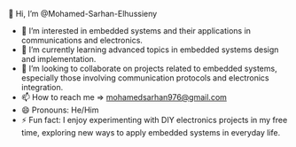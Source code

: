  👋 Hi, I’m @Mohamed-Sarhan-Elhussieny
- 👀 I’m interested in embedded systems and their applications in communications and electronics.
- 🌱 I’m currently learning advanced topics in embedded systems design and implementation.
- 💞️ I’m looking to collaborate on projects related to embedded systems, especially those involving communication protocols and electronics integration.
- 📫 How to reach me => mohamedsarhan976@gmail.com
- 😄 Pronouns: He/Him
- ⚡ Fun fact: I enjoy experimenting with DIY electronics projects in my free time, exploring new ways to apply embedded systems in everyday life.

